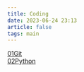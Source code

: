 ```yaml
---
title: Coding
date: 2023-06-24 23:13
article: false
tags: main
---
```


[01Git](../04Coding/01Git/01Git)  
[02Python](../04Coding/02Python/02Python)
